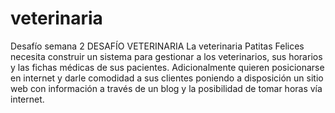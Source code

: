 # veterinaria
Desafío semana 2
DESAFÍO VETERINARIA
La veterinaria Patitas Felices necesita construir un sistema para gestionar a los veterinarios, sus horarios y las fichas médicas de sus pacientes. Adicionalmente quieren posicionarse en internet y darle comodidad a sus clientes poniendo a disposición un sitio web con información a través de un blog y la posibilidad de tomar horas vía internet.
